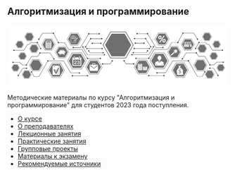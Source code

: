 ## Алгоритмизация и программирование

![](./img/logo.png)

Методические материалы по курсу "Алгоритмизация и программирование" для студентов 2023 года поступления.

- [О курсе](01_О_курсе.md)
- [О преподавателях](02_О_преподавателях.md)
- [Лекционные занятия](./01_lectures/ReadMe.md)
- [Практические занятия](./02_practice/ReadMe.md)
- [Групповые проекты](./03_group_work/ReadMe.md)
- [Материалы к экзамену](./04_exam/ReadMe.md)
- [Рекомендуемые источники](./05_sources/ReadMe.md)
